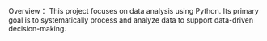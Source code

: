 Overview： This project focuses on data analysis using Python. Its primary goal is to systematically process and analyze data to support data-driven decision-making.
